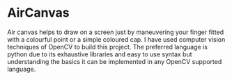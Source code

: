 # AirCanvas
Air canvas helps to draw on a screen just by maneuvering your finger fitted with a
colourful point or a simple coloured cap. I have used computer vision
techniques of OpenCV to build this project. The preferred language is python due
to its exhaustive libraries and easy to use syntax but understanding the basics it
can be implemented in any OpenCV supported language.

